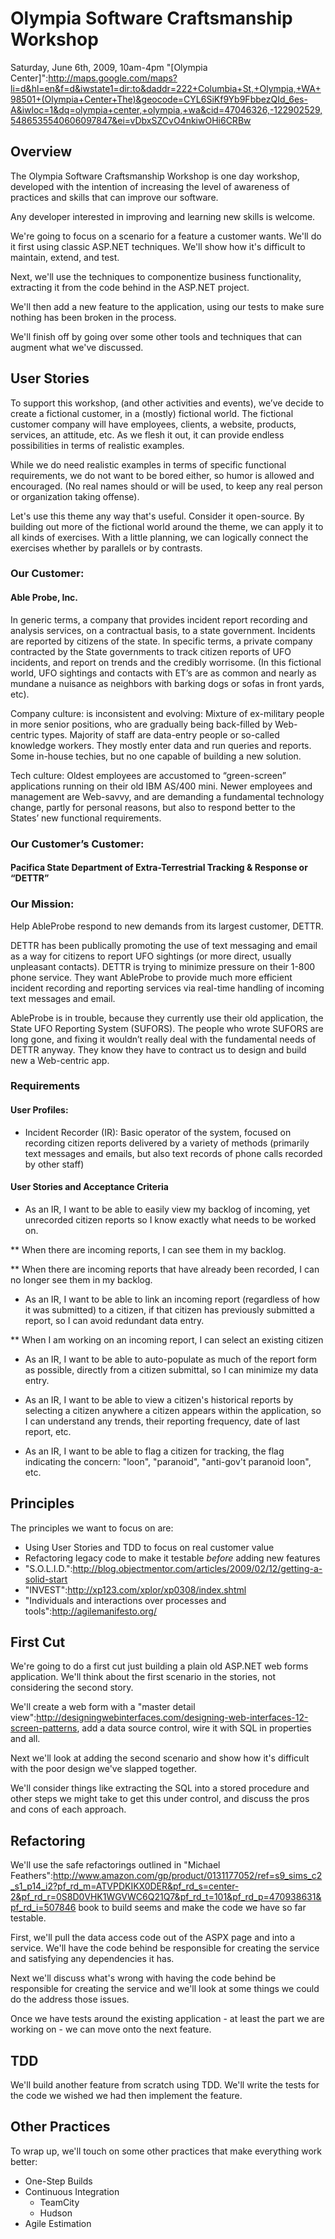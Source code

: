 # Olympia Software Craftsmanship Workshop

Saturday, June 6th, 2009, 10am-4pm
"[Olympia Center]":http://maps.google.com/maps?li=d&hl=en&f=d&iwstate1=dir:to&daddr=222+Columbia+St,+Olympia,+WA+98501+(Olympia+Center+The)&geocode=CYL6SiKf9Yb9FbbezQId_6es-A&iwloc=1&dq=olympia+center,+olympia,+wa&cid=47046326,-122902529,5486535540606097847&ei=vDbxSZCvO4nkiwOHi6CRBw

## Overview

The Olympia Software Craftsmanship Workshop is one day workshop,
developed with the intention of increasing the level of awareness of practices
and skills that can improve our software.

Any developer interested in improving and learning new skills is welcome.

We're going to focus on a scenario for a feature a customer wants. We'll do it
first using classic ASP.NET techniques. We'll show how it's difficult to maintain,
extend, and test.

Next, we'll use the techniques to componentize business functionality, extracting
it from the code behind in the ASP.NET project. 

We'll then add a new feature to the application, using our tests to make sure
nothing has been broken in the process.

We'll finish off by going over some other tools and techniques that can augment
what we've discussed.

## User Stories

To support this workshop, (and other activities and events), we’ve decide to create a fictional customer, in a (mostly) fictional world. The fictional customer company will have employees, clients, a website, products, services, an attitude, etc. As we flesh it out, it can provide endless possibilities in terms of realistic examples.

While we do need realistic examples in terms of specific functional requirements, we do not want to be bored either, so humor is allowed and encouraged. (No real names should or will be used, to keep any real person or organization taking offense).

Let's use this theme any way that's useful. Consider it open-source. By building out more of the fictional world around the theme, we can apply it to all kinds of exercises. With a little planning, we can logically connect the exercises whether by parallels or by contrasts.

### Our Customer:

#### Able Probe, Inc.

In generic terms, a company that provides incident report recording and analysis services, on a contractual basis, to a state government. Incidents are reported by citizens of the state. In specific terms, a private company contracted by the State governments to track citizen reports of UFO incidents, and report on trends and the credibly worrisome. (In this fictional world, UFO sightings and contacts with ET’s are as common and nearly as mundane a nuisance as neighbors with barking dogs or sofas in front yards, etc).

Company culture: is inconsistent and evolving: Mixture of ex-military people in more senior positions, who are gradually being back-filled by Web-centric types. Majority of staff are data-entry people or so-called knowledge workers. They mostly enter data and run queries and reports. Some in-house techies, but no one capable of building a new solution.

Tech culture: Oldest employees are accustomed to “green-screen” applications running on their old IBM AS/400 mini.  Newer employees and management are Web-savvy, and are demanding a fundamental technology change, partly for personal reasons, but also to respond better to the States’ new functional requirements.

### Our Customer’s Customer:

#### Pacifica State Department of Extra-Terrestrial Tracking & Response or “DETTR”

### Our Mission:

Help AbleProbe respond to new demands from its largest customer, DETTR.

DETTR has been publically promoting the use of text messaging and email as a way for citizens to report UFO sightings (or more direct, usually unpleasant contacts). DETTR is trying to minimize pressure on their 1-800 phone service. They want AbleProbe to provide much more efficient incident recording and reporting services via real-time handling of incoming text messages and email.

AbleProbe is in trouble, because they currently use their old application, the State UFO Reporting System (SUFORS). The people who wrote SUFORS are long gone, and fixing it wouldn’t really deal with the fundamental needs of DETTR anyway. They know they have to contract us to design and build new a Web-centric app.

### Requirements

#### User Profiles:

* Incident Recorder (IR): Basic operator of the system, focused on recording citizen reports delivered by a variety of methods (primarily text messages and emails, but also text records of phone calls recorded by other staff)

#### User Stories and Acceptance Criteria

* As an IR, I want to be able to easily view my backlog of incoming, yet unrecorded citizen reports so I know exactly what needs to be worked on.

** When there are incoming reports, I can see them in my backlog.

** When there are incoming reports that have already been recorded, I can no longer see them in my backlog.

* As an IR, I want to be able to link an incoming report (regardless of how it was submitted) to a citizen, if that citizen has previously submitted a report, so I can avoid redundant data entry.

** When I am working on an incoming report, I can select an existing citizen

* As an IR, I want to be able to auto-populate as much of the report form as possible, directly from a citizen submittal, so I can minimize my data entry.

* As an IR, I want to be able to view a citizen's historical reports by selecting a citizen anywhere a citizen appears within the application, so I can understand any trends, their reporting frequency, date of last report, etc.

* As an IR, I want to be able to flag a citizen for tracking, the flag indicating the concern: "loon", "paranoid", "anti-gov't paranoid loon", etc.

## Principles

The principles we want to focus on are:

* Using User Stories and TDD to focus on real customer value
* Refactoring legacy code to make it testable *before* adding new features
* "S.O.L.I.D.":http://blog.objectmentor.com/articles/2009/02/12/getting-a-solid-start
* "INVEST":http://xp123.com/xplor/xp0308/index.shtml
* "Individuals and interactions over processes and tools":http://agilemanifesto.org/

## First Cut

We're going to do a first cut just building a plain old ASP.NET web forms 
application. We'll think about the first scenario in the stories, not considering 
the second story.

We'll create a web form with a "master detail view":http://designingwebinterfaces.com/designing-web-interfaces-12-screen-patterns, 
add a data source control, wire it with SQL in properties and all.

Next we'll look at adding the second scenario and show how it's difficult with
the poor design we've slapped together.

We'll consider things like extracting the SQL into a stored procedure and other
steps we might take to get this under control, and discuss the pros and cons of
each approach.

## Refactoring

We'll use the safe refactorings outlined in "Michael Feathers":http://www.amazon.com/gp/product/0131177052/ref=s9_sims_c2_s1_p14_i2?pf_rd_m=ATVPDKIKX0DER&pf_rd_s=center-2&pf_rd_r=0S8D0VHK1WGVWC6Q21Q7&pf_rd_t=101&pf_rd_p=470938631&pf_rd_i=507846
book to build seems and make the code we have so far testable.

First, we'll pull the data access code out of the ASPX page and into a service.
We'll have the code behind be responsible for creating the service and satisfying
any dependencies it has.

Next we'll discuss what's wrong with having the code behind be responsible
for creating the service and we'll look at some things we could do the address
those issues.

Once we have tests around the existing application - at least the part we are 
working on - we can move onto the next feature.

## TDD

We'll build another feature from scratch using TDD. We'll write the tests for
the code we wished we had then implement the feature.

## Other Practices

To wrap up, we'll touch on some other practices that make everything work better:

 * One-Step Builds
 * Continuous Integration
   - TeamCity
   - Hudson
 * Agile Estimation
